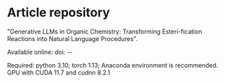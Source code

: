 # Article repository

"Generative LLMs in Organic Chemistry: Transforming Esteri-fication Reactions into Natural Language Procedures".

Available online: doi: --

Required: python 3.10; torch 1.13; Anaconda environment is recommended. GPU with CUDA 11.7 and cudnn 8.2.1
